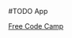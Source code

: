 #TODO App 

[Free Code Camp](https://www.freecodecamp.org/news/learn-crud-operations-in-javascript-by-building-todo-app)